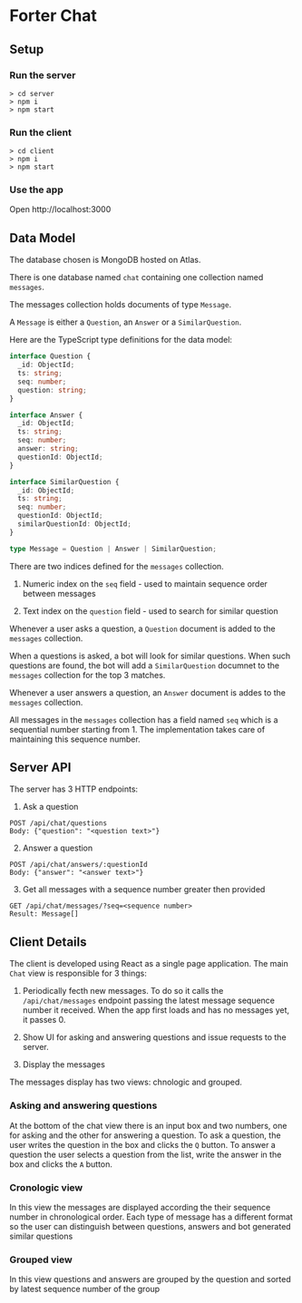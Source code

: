 # Forter Chat

## Setup

### Run the server

```console
> cd server
> npm i
> npm start
```

### Run the client

```console
> cd client
> npm i
> npm start
```

### Use the app

Open http://localhost:3000

## Data Model

The database chosen is MongoDB hosted on Atlas.

There is one database named `chat` containing one collection named `messages`.

The messages collection holds documents of type `Message`.

A `Message` is either a `Question`, an `Answer` or a `SimilarQuestion`.

Here are the TypeScript type definitions for the data model:

```typescript
interface Question {
  _id: ObjectId;
  ts: string;
  seq: number;
  question: string;
}

interface Answer {
  _id: ObjectId;
  ts: string;
  seq: number;
  answer: string;
  questionId: ObjectId;
}

interface SimilarQuestion {
  _id: ObjectId;
  ts: string;
  seq: number;
  questionId: ObjectId;
  similarQuestionId: ObjectId;
}

type Message = Question | Answer | SimilarQuestion;
```

There are two indices defined for the `messages` collection.

1. Numeric index on the `seq` field - used to maintain sequence order between messages

2. Text index on the `question` field - used to search for similar question

Whenever a user asks a question, a `Question` document is added to the `messages` collection.

When a questions is asked, a bot will look for similar questions. When such questions are found, the bot will add a `SimilarQuestion` documnet to the `messages` collection for the top 3 matches.

Whenever a user answers a question, an `Answer` document is addes to the `messages` collection.

All messages in the `messages` collection has a field named `seq` which is a sequential number starting from 1. The implementation takes care of maintaining this sequence number.

## Server API

The server has 3 HTTP endpoints:

1. Ask a question

```
POST /api/chat/questions
Body: {"question": "<question text>"}
```

2. Answer a question

```
POST /api/chat/answers/:questionId
Body: {"answer": "<answer text>"}
```

3. Get all messages with a sequence number greater then provided

```
GET /api/chat/messages/?seq=<sequence number>
Result: Message[]
```

## Client Details

The client is developed using React as a single page application. The main `Chat` view is responsible for 3 things:

1. Periodically fecth new messages. To do so it calls the `/api/chat/messages` endpoint passing the latest message sequence number it received. When the app first loads and has no messages yet, it passes 0.

2. Show UI for asking and answering questions and issue requests to the server.

3. Display the messages

The messages display has two views: chnologic and grouped.

### Asking and answering questions

At the bottom of the chat view there is an input box and two numbers, one for asking and the other for answering a question. To ask a question, the user writes the question in the box and clicks the `Q` button. To answer a question the user selects a question from the list, write the answer in the box and clicks the `A` button.

### Cronologic view

In this view the messages are displayed according the their sequence number in chronological order. Each type of message has a different format so the user can distinguish between questions, answers and bot generated similar questions

### Grouped view

In this view questions and answers are grouped by the question and sorted by latest sequence number of the group
